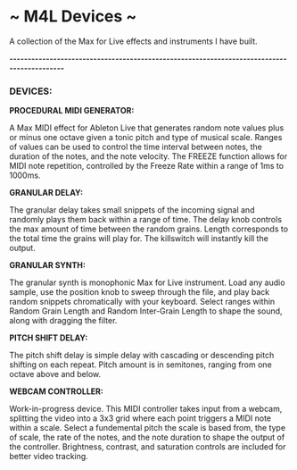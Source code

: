 # ~ M4L Devices ~

A collection of the Max for Live effects and instruments I have built.

**-------------------------------------------------------------------------------------------**

### DEVICES:
**PROCEDURAL MIDI GENERATOR:**

A Max MIDI effect for Ableton Live that generates random note values plus or minus one octave given a tonic pitch and type of musical scale. Ranges of values can be used to control the time interval between notes, the duration of the notes, and the note velocity. The FREEZE function allows for MIDI note repetition, controlled by the Freeze Rate within a range of 1ms to 1000ms.

**GRANULAR DELAY:**

The granular delay takes small snippets of the incoming signal and randomly plays them back within a range of time. The delay knob controls the max amount of time between the random grains. Length corresponds to the total time the grains will play for. The killswitch will instantly kill the output.

**GRANULAR SYNTH:**

The granular synth is monophonic Max for Live instrument. Load any audio sample, use the position knob to sweep through the file, and play back random snippets chromatically with your keyboard. Select ranges within Random Grain Length and Random Inter-Grain Length to shape the sound, along with dragging the filter.

**PITCH SHIFT DELAY:**

The pitch shift delay is simple delay with cascading or descending pitch shifting on each repeat. Pitch amount is in semitones, ranging from one octave above and below.

**WEBCAM CONTROLLER:**

Work-in-progress device. This MIDI controller takes input from a webcam, splitting the video into a 3x3 grid where each point triggers a MIDI note within a scale. Select a fundemental pitch the scale is based from, the type of scale, the rate of the notes, and the note duration to shape the output of the controller. Brightness, contrast, and saturation controls are included for better video tracking.
